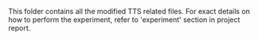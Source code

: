 This folder contains all the modified TTS related files. For exact details on how to perform the experiment, refer to 'experiment' section in project report.
